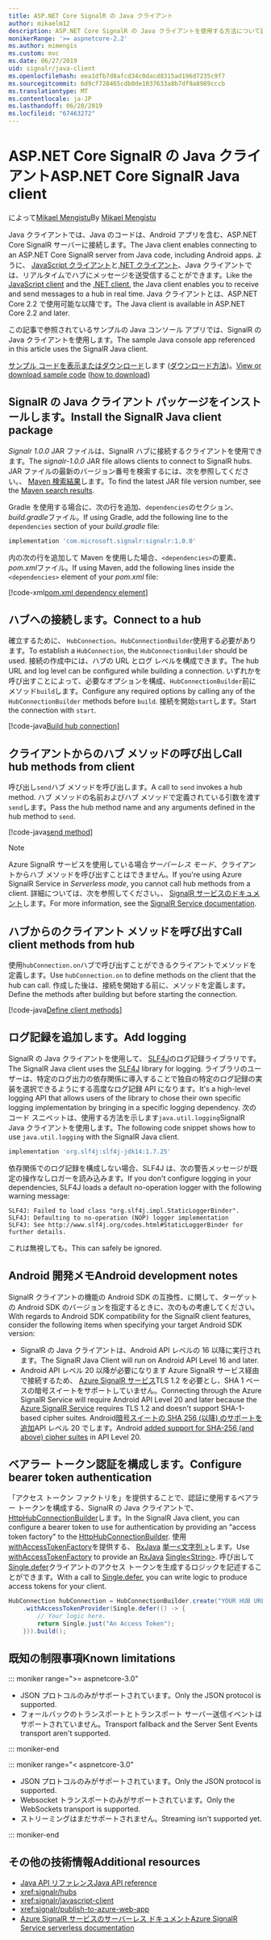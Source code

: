 ```yaml
---
title: ASP.NET Core SignalR の Java クライアント
author: mikaelm12
description: ASP.NET Core SignalR の Java クライアントを使用する方法について説明します。
monikerRange: '>= aspnetcore-2.2'
ms.author: mimengis
ms.custom: mvc
ms.date: 06/27/2019
uid: signalr/java-client
ms.openlocfilehash: eea1dfb7d8afcd34c0dacd8315ad196d7235c9f7
ms.sourcegitcommit: 6d9cf728465cdb0de1037633a8b7df9a8989cccb
ms.translationtype: MT
ms.contentlocale: ja-JP
ms.lasthandoff: 06/28/2019
ms.locfileid: "67463272"
---
```

# <a name="aspnet-core-signalr-java-client"></a><span data-ttu-id="b9f3a-103">ASP.NET Core SignalR の Java クライアント</span><span class="sxs-lookup"><span data-stu-id="b9f3a-103">ASP.NET Core SignalR Java client</span></span>

<span data-ttu-id="b9f3a-104">によって[Mikael Mengistu](https://twitter.com/MikaelM_12)</span><span class="sxs-lookup"><span data-stu-id="b9f3a-104">By [Mikael Mengistu](https://twitter.com/MikaelM_12)</span></span>

<span data-ttu-id="b9f3a-105">Java クライアントでは、Java のコードは、Android アプリを含む、ASP.NET Core SignalR サーバーに接続します。</span><span class="sxs-lookup"><span data-stu-id="b9f3a-105">The Java client enables connecting to an ASP.NET Core SignalR server from Java code, including Android apps.</span></span> <span data-ttu-id="b9f3a-106">ように、 [JavaScript クライアント](xref:signalr/javascript-client)と[.NET クライアント](xref:signalr/dotnet-client)、Java クライアントでは、リアルタイムでハブにメッセージを送受信することができます。</span><span class="sxs-lookup"><span data-stu-id="b9f3a-106">Like the [JavaScript client](xref:signalr/javascript-client) and the [.NET client](xref:signalr/dotnet-client), the Java client enables you to receive and send messages to a hub in real time.</span></span> <span data-ttu-id="b9f3a-107">Java クライアントとは、ASP.NET Core 2.2 で使用可能な以降です。</span><span class="sxs-lookup"><span data-stu-id="b9f3a-107">The Java client is available in ASP.NET Core 2.2 and later.</span></span>

<span data-ttu-id="b9f3a-108">この記事で参照されているサンプルの Java コンソール アプリでは、SignalR の Java クライアントを使用します。</span><span class="sxs-lookup"><span data-stu-id="b9f3a-108">The sample Java console app referenced in this article uses the SignalR Java client.</span></span>

<span data-ttu-id="b9f3a-109">[サンプル コードを表示またはダウンロード](https://github.com/aspnet/AspNetCore.Docs/tree/master/aspnetcore/signalr/java-client/sample)します ([ダウンロード方法](xref:index#how-to-download-a-sample))。</span><span class="sxs-lookup"><span data-stu-id="b9f3a-109">[View or download sample code](https://github.com/aspnet/AspNetCore.Docs/tree/master/aspnetcore/signalr/java-client/sample) ([how to download](xref:index#how-to-download-a-sample))</span></span>

## <a name="install-the-signalr-java-client-package"></a><span data-ttu-id="b9f3a-110">SignalR の Java クライアント パッケージをインストールします。</span><span class="sxs-lookup"><span data-stu-id="b9f3a-110">Install the SignalR Java client package</span></span>

<span data-ttu-id="b9f3a-111">*Signalr 1.0.0* JAR ファイルは、SignalR ハブに接続するクライアントを使用できます。</span><span class="sxs-lookup"><span data-stu-id="b9f3a-111">The *signalr-1.0.0* JAR file allows clients to connect to SignalR hubs.</span></span> <span data-ttu-id="b9f3a-112">JAR ファイルの最新のバージョン番号を検索するには、次を参照してください。、 [Maven 検索結果](https://search.maven.org/search?q=g:com.microsoft.signalr%20AND%20a:signalr)します。</span><span class="sxs-lookup"><span data-stu-id="b9f3a-112">To find the latest JAR file version number, see the [Maven search results](https://search.maven.org/search?q=g:com.microsoft.signalr%20AND%20a:signalr).</span></span>

<span data-ttu-id="b9f3a-113">Gradle を使用する場合に、次の行を追加、`dependencies`のセクション、 *build.gradle*ファイル。</span><span class="sxs-lookup"><span data-stu-id="b9f3a-113">If using Gradle, add the following line to the `dependencies` section of your *build.gradle* file:</span></span>

```gradle
implementation 'com.microsoft.signalr:signalr:1.0.0'
```

<span data-ttu-id="b9f3a-114">内の次の行を追加して Maven を使用した場合、`<dependencies>`の要素、 *pom.xml*ファイル。</span><span class="sxs-lookup"><span data-stu-id="b9f3a-114">If using Maven, add the following lines inside the `<dependencies>` element of your *pom.xml* file:</span></span>

[!code-xml[pom.xml dependency element](java-client/sample/pom.xml?name=snippet_dependencyElement)]

## <a name="connect-to-a-hub"></a><span data-ttu-id="b9f3a-115">ハブへの接続します。</span><span class="sxs-lookup"><span data-stu-id="b9f3a-115">Connect to a hub</span></span>

<span data-ttu-id="b9f3a-116">確立するために、 `HubConnection`、`HubConnectionBuilder`使用する必要があります。</span><span class="sxs-lookup"><span data-stu-id="b9f3a-116">To establish a `HubConnection`, the `HubConnectionBuilder` should be used.</span></span> <span data-ttu-id="b9f3a-117">接続の作成中には、ハブの URL とログ レベルを構成できます。</span><span class="sxs-lookup"><span data-stu-id="b9f3a-117">The hub URL and log level can be configured while building a connection.</span></span> <span data-ttu-id="b9f3a-118">いずれかを呼び出すことによって、必要なオプションを構成、`HubConnectionBuilder`前にメソッド`build`します。</span><span class="sxs-lookup"><span data-stu-id="b9f3a-118">Configure any required options by calling any of the `HubConnectionBuilder` methods before `build`.</span></span> <span data-ttu-id="b9f3a-119">接続を開始`start`します。</span><span class="sxs-lookup"><span data-stu-id="b9f3a-119">Start the connection with `start`.</span></span>

[!code-java[Build hub connection](java-client/sample/src/main/java/Chat.java?range=16-17)]

## <a name="call-hub-methods-from-client"></a><span data-ttu-id="b9f3a-120">クライアントからのハブ メソッドの呼び出し</span><span class="sxs-lookup"><span data-stu-id="b9f3a-120">Call hub methods from client</span></span>

<span data-ttu-id="b9f3a-121">呼び出し`send`ハブ メソッドを呼び出します。</span><span class="sxs-lookup"><span data-stu-id="b9f3a-121">A call to `send` invokes a hub method.</span></span> <span data-ttu-id="b9f3a-122">ハブ メソッドの名前およびハブ メソッドで定義されている引数を渡す`send`します。</span><span class="sxs-lookup"><span data-stu-id="b9f3a-122">Pass the hub method name and any arguments defined in the hub method to `send`.</span></span>

[!code-java[send method](java-client/sample/src/main/java/Chat.java?range=28)]

> [!NOTE]
> <span data-ttu-id="b9f3a-123">Azure SignalR サービスを使用している場合*サーバーレス モード*、クライアントからハブ メソッドを呼び出すことはできません。</span><span class="sxs-lookup"><span data-stu-id="b9f3a-123">If you're using Azure SignalR Service in *Serverless mode*, you cannot call hub methods from a client.</span></span> <span data-ttu-id="b9f3a-124">詳細については、次を参照してください。、 [SignalR サービスのドキュメント](/azure/azure-signalr/signalr-concept-serverless-development-config)します。</span><span class="sxs-lookup"><span data-stu-id="b9f3a-124">For more information, see the [SignalR Service documentation](/azure/azure-signalr/signalr-concept-serverless-development-config).</span></span>

## <a name="call-client-methods-from-hub"></a><span data-ttu-id="b9f3a-125">ハブからのクライアント メソッドを呼び出す</span><span class="sxs-lookup"><span data-stu-id="b9f3a-125">Call client methods from hub</span></span>

<span data-ttu-id="b9f3a-126">使用`hubConnection.on`ハブで呼び出すことができるクライアントでメソッドを定義します。</span><span class="sxs-lookup"><span data-stu-id="b9f3a-126">Use `hubConnection.on` to define methods on the client that the hub can call.</span></span> <span data-ttu-id="b9f3a-127">作成した後は、接続を開始する前に、メソッドを定義します。</span><span class="sxs-lookup"><span data-stu-id="b9f3a-127">Define the methods after building but before starting the connection.</span></span>

[!code-java[Define client methods](java-client/sample/src/main/java/Chat.java?range=19-21)]

## <a name="add-logging"></a><span data-ttu-id="b9f3a-128">ログ記録を追加します。</span><span class="sxs-lookup"><span data-stu-id="b9f3a-128">Add logging</span></span>

<span data-ttu-id="b9f3a-129">SignalR の Java クライアントを使用して、 [SLF4J](https://www.slf4j.org/)のログ記録ライブラリです。</span><span class="sxs-lookup"><span data-stu-id="b9f3a-129">The SignalR Java client uses the [SLF4J](https://www.slf4j.org/) library for logging.</span></span> <span data-ttu-id="b9f3a-130">ライブラリのユーザーは、特定のログ出力の依存関係に導入することで独自の特定のログ記録の実装を選択できるようにする高度なログ記録 API になります。</span><span class="sxs-lookup"><span data-stu-id="b9f3a-130">It's a high-level logging API that allows users of the library to chose their own specific logging implementation by bringing in a specific logging dependency.</span></span> <span data-ttu-id="b9f3a-131">次のコード スニペットは、使用する方法を示します`java.util.logging`SignalR Java クライアントを使用します。</span><span class="sxs-lookup"><span data-stu-id="b9f3a-131">The following code snippet shows how to use `java.util.logging` with the SignalR Java client.</span></span>

```gradle
implementation 'org.slf4j:slf4j-jdk14:1.7.25'
```

<span data-ttu-id="b9f3a-132">依存関係でのログ記録を構成しない場合、SLF4J は、次の警告メッセージが既定の操作なしロガーを読み込みます。</span><span class="sxs-lookup"><span data-stu-id="b9f3a-132">If you don't configure logging in your dependencies, SLF4J loads a default no-operation logger with the following warning message:</span></span>

```
SLF4J: Failed to load class "org.slf4j.impl.StaticLoggerBinder".
SLF4J: Defaulting to no-operation (NOP) logger implementation
SLF4J: See http://www.slf4j.org/codes.html#StaticLoggerBinder for further details.
```

<span data-ttu-id="b9f3a-133">これは無視しても。</span><span class="sxs-lookup"><span data-stu-id="b9f3a-133">This can safely be ignored.</span></span>

## <a name="android-development-notes"></a><span data-ttu-id="b9f3a-134">Android 開発メモ</span><span class="sxs-lookup"><span data-stu-id="b9f3a-134">Android development notes</span></span>

<span data-ttu-id="b9f3a-135">SignalR クライアントの機能の Android SDK の互換性、に関して、ターゲットの Android SDK のバージョンを指定するときに、次のもの考慮してください。</span><span class="sxs-lookup"><span data-stu-id="b9f3a-135">With regards to Android SDK compatibility for the SignalR client features, consider the following items when specifying your target Android SDK version:</span></span>

* <span data-ttu-id="b9f3a-136">SignalR の Java クライアントは、Android API レベルの 16 以降に実行されます。</span><span class="sxs-lookup"><span data-stu-id="b9f3a-136">The SignalR Java Client will run on Android API Level 16 and later.</span></span>
* <span data-ttu-id="b9f3a-137">Android API レベル 20 以降が必要になります Azure SignalR サービス経由で接続するため、 [Azure SignalR サービス](/azure/azure-signalr/signalr-overview)TLS 1.2 を必要とし、SHA 1 ベースの暗号スイートをサポートしていません。</span><span class="sxs-lookup"><span data-stu-id="b9f3a-137">Connecting through the Azure SignalR Service will require Android API Level 20 and later because the [Azure SignalR Service](/azure/azure-signalr/signalr-overview) requires TLS 1.2 and doesn't support SHA-1-based cipher suites.</span></span> <span data-ttu-id="b9f3a-138">Android[暗号スイートの SHA 256 (以降) のサポートを追加](https://developer.android.com/reference/javax/net/ssl/SSLSocket)API レベル 20 でします。</span><span class="sxs-lookup"><span data-stu-id="b9f3a-138">Android [added support for SHA-256 (and above) cipher suites](https://developer.android.com/reference/javax/net/ssl/SSLSocket) in API Level 20.</span></span>

## <a name="configure-bearer-token-authentication"></a><span data-ttu-id="b9f3a-139">ベアラー トークン認証を構成します。</span><span class="sxs-lookup"><span data-stu-id="b9f3a-139">Configure bearer token authentication</span></span>

<span data-ttu-id="b9f3a-140">「アクセス トークン ファクトリを」を提供することで、認証に使用するベアラー トークンを構成する、SignalR の Java クライアントで、 [HttpHubConnectionBuilder](/java/api/com.microsoft.signalr._http_hub_connection_builder?view=aspnet-signalr-java)します。</span><span class="sxs-lookup"><span data-stu-id="b9f3a-140">In the SignalR Java client, you can configure a bearer token to use for authentication by providing an "access token factory" to the [HttpHubConnectionBuilder](/java/api/com.microsoft.signalr._http_hub_connection_builder?view=aspnet-signalr-java).</span></span> <span data-ttu-id="b9f3a-141">使用[withAccessTokenFactory](/java/api/com.microsoft.signalr._http_hub_connection_builder.withaccesstokenprovider?view=aspnet-signalr-java#com_microsoft_signalr__http_hub_connection_builder_withAccessTokenProvider_Single_String__)を提供する、 [RxJava](https://github.com/ReactiveX/RxJava) [単一\<文字列 >](http://reactivex.io/documentation/single.html)します。</span><span class="sxs-lookup"><span data-stu-id="b9f3a-141">Use [withAccessTokenFactory](/java/api/com.microsoft.signalr._http_hub_connection_builder.withaccesstokenprovider?view=aspnet-signalr-java#com_microsoft_signalr__http_hub_connection_builder_withAccessTokenProvider_Single_String__) to provide an [RxJava](https://github.com/ReactiveX/RxJava) [Single\<String>](http://reactivex.io/documentation/single.html).</span></span> <span data-ttu-id="b9f3a-142">呼び出して[Single.defer](http://reactivex.io/RxJava/javadoc/io/reactivex/Single.html#defer-java.util.concurrent.Callable-)クライアントのアクセス トークンを生成するロジックを記述することができます。</span><span class="sxs-lookup"><span data-stu-id="b9f3a-142">With a call to [Single.defer](http://reactivex.io/RxJava/javadoc/io/reactivex/Single.html#defer-java.util.concurrent.Callable-), you can write logic to produce access tokens for your client.</span></span>

```java
HubConnection hubConnection = HubConnectionBuilder.create("YOUR HUB URL HERE")
    .withAccessTokenProvider(Single.defer(() -> {
        // Your logic here.
        return Single.just("An Access Token");
    })).build();
```

## <a name="known-limitations"></a><span data-ttu-id="b9f3a-143">既知の制限事項</span><span class="sxs-lookup"><span data-stu-id="b9f3a-143">Known limitations</span></span>

::: moniker range=">= aspnetcore-3.0"

* <span data-ttu-id="b9f3a-144">JSON プロトコルのみがサポートされています。</span><span class="sxs-lookup"><span data-stu-id="b9f3a-144">Only the JSON protocol is supported.</span></span>
* <span data-ttu-id="b9f3a-145">フォールバックのトランスポートとトランスポート サーバー送信イベントはサポートされていません。</span><span class="sxs-lookup"><span data-stu-id="b9f3a-145">Transport fallback and the Server Sent Events transport aren't supported.</span></span>

::: moniker-end

::: moniker range="< aspnetcore-3.0"

* <span data-ttu-id="b9f3a-146">JSON プロトコルのみがサポートされています。</span><span class="sxs-lookup"><span data-stu-id="b9f3a-146">Only the JSON protocol is supported.</span></span>
* <span data-ttu-id="b9f3a-147">Websocket トランスポートのみがサポートされています。</span><span class="sxs-lookup"><span data-stu-id="b9f3a-147">Only the WebSockets transport is supported.</span></span>
* <span data-ttu-id="b9f3a-148">ストリーミングはまだサポートされません。</span><span class="sxs-lookup"><span data-stu-id="b9f3a-148">Streaming isn't supported yet.</span></span>

::: moniker-end

## <a name="additional-resources"></a><span data-ttu-id="b9f3a-149">その他の技術情報</span><span class="sxs-lookup"><span data-stu-id="b9f3a-149">Additional resources</span></span>

* [<span data-ttu-id="b9f3a-150">Java API リファレンス</span><span class="sxs-lookup"><span data-stu-id="b9f3a-150">Java API reference</span></span>](/java/api/com.microsoft.signalr?view=aspnet-signalr-java)
* <xref:signalr/hubs>
* <xref:signalr/javascript-client>
* <xref:signalr/publish-to-azure-web-app>
* [<span data-ttu-id="b9f3a-151">Azure SignalR サービスのサーバーレス ドキュメント</span><span class="sxs-lookup"><span data-stu-id="b9f3a-151">Azure SignalR Service serverless documentation</span></span>](/azure/azure-signalr/signalr-concept-serverless-development-config)
